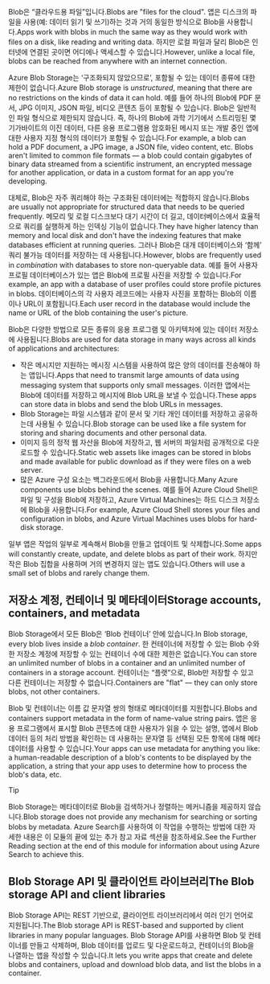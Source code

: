 <span data-ttu-id="ab449-101">Blob은 “클라우드용 파일”입니다.</span><span class="sxs-lookup"><span data-stu-id="ab449-101">Blobs are "files for the cloud".</span></span> <span data-ttu-id="ab449-102">앱은 디스크의 파일을 사용(예: 데이터 읽기 및 쓰기)하는 것과 거의 동일한 방식으로 Blob을 사용합니다.</span><span class="sxs-lookup"><span data-stu-id="ab449-102">Apps work with blobs in much the same way as they would work with files on a disk, like reading and writing data.</span></span> <span data-ttu-id="ab449-103">하지만 로컬 파일과 달리 Blob은 인터넷에 연결된 곳이면 어디에나 액세스할 수 있습니다.</span><span class="sxs-lookup"><span data-stu-id="ab449-103">However, unlike a local file, blobs can be reached from anywhere with an internet connection.</span></span>

<span data-ttu-id="ab449-104">Azure Blob Storage는 ‘구조화되지 않았으므로’, 포함될 수 있는 데이터 종류에 대한 제한이 없습니다.</span><span class="sxs-lookup"><span data-stu-id="ab449-104">Azure Blob storage is *unstructured*, meaning that there are no restrictions on the kinds of data it can hold.</span></span> <span data-ttu-id="ab449-105">예를 들어 하나의 Blob에 PDF 문서, JPG 이미지, JSON 파일, 비디오 콘텐츠 등이 포함될 수 있습니다. Blob은 일반적인 파일 형식으로 제한되지 않습니다. 즉, 하나의 Blob에 과학 기기에서 스트리밍된 몇 기가바이트의 이진 데이터, 다른 응용 프로그램용 암호화된 메시지 또는 개발 중인 앱에 대한 사용자 지정 형식의 데이터가 포함될 수 있습니다.</span><span class="sxs-lookup"><span data-stu-id="ab449-105">For example, a blob can hold a PDF document, a JPG image, a JSON file, video content, etc. Blobs aren't limited to common file formats &mdash; a blob could contain gigabytes of binary data streamed from a scientific instrument, an encrypted message for another application, or data in a custom format for an app you're developing.</span></span>

<span data-ttu-id="ab449-106">대체로, Blob은 자주 쿼리해야 하는 구조화된 데이터에는 적합하지 않습니다.</span><span class="sxs-lookup"><span data-stu-id="ab449-106">Blobs are usually not appropriate for structured data that needs to be queried frequently.</span></span> <span data-ttu-id="ab449-107">메모리 및 로컬 디스크보다 대기 시간이 더 길고, 데이터베이스에서 효율적으로 쿼리를 실행하게 하는 인덱싱 기능이 없습니다.</span><span class="sxs-lookup"><span data-stu-id="ab449-107">They have higher latency than memory and local disk and don't have the indexing features that make databases efficient at running queries.</span></span> <span data-ttu-id="ab449-108">그러나 Blob은 대개 데이터베이스와 ‘함께’ 쿼리 불가능 데이터를 저장하는 데 사용됩니다.</span><span class="sxs-lookup"><span data-stu-id="ab449-108">However, blobs are frequently used in *combination* with databases to store non-queryable data.</span></span> <span data-ttu-id="ab449-109">예를 들어 사용자 프로필 데이터베이스가 있는 앱은 Blob에 프로필 사진을 저장할 수 있습니다.</span><span class="sxs-lookup"><span data-stu-id="ab449-109">For example, an app with a database of user profiles could store profile pictures in blobs.</span></span> <span data-ttu-id="ab449-110">데이터베이스의 각 사용자 레코드에는 사용자 사진을 포함하는 Blob의 이름이나 URL이 포함됩니다.</span><span class="sxs-lookup"><span data-stu-id="ab449-110">Each user record in the database would include the name or URL of the blob containing the user's picture.</span></span>

<span data-ttu-id="ab449-111">Blob은 다양한 방법으로 모든 종류의 응용 프로그램 및 아키텍처에 있는 데이터 저장소에 사용됩니다.</span><span class="sxs-lookup"><span data-stu-id="ab449-111">Blobs are used for data storage in many ways across all kinds of applications and architectures:</span></span>

- <span data-ttu-id="ab449-112">작은 메시지만 지원하는 메시징 시스템을 사용하여 많은 양의 데이터를 전송해야 하는 앱입니다.</span><span class="sxs-lookup"><span data-stu-id="ab449-112">Apps that need to transmit large amounts of data using messaging system that supports only small messages.</span></span> <span data-ttu-id="ab449-113">이러한 앱에서는 Blob에 데이터를 저장하고 메시지에 Blob URL을 보낼 수 있습니다.</span><span class="sxs-lookup"><span data-stu-id="ab449-113">These apps can store data in blobs and send the blob URLs in messages.</span></span>
- <span data-ttu-id="ab449-114">Blob Storage는 파일 시스템과 같이 문서 및 기타 개인 데이터를 저장하고 공유하는데 사용될 수 있습니다.</span><span class="sxs-lookup"><span data-stu-id="ab449-114">Blob storage can be used like a file system for storing and sharing documents and other personal data.</span></span>
- <span data-ttu-id="ab449-115">이미지 등의 정적 웹 자산을 Blob에 저장하고, 웹 서버의 파일처럼 공개적으로 다운로드할 수 있습니다.</span><span class="sxs-lookup"><span data-stu-id="ab449-115">Static web assets like images can be stored in blobs and made available for public download as if they were files on a web server.</span></span>
- <span data-ttu-id="ab449-116">많은 Azure 구성 요소는 백그라운드에서 Blob을 사용합니다.</span><span class="sxs-lookup"><span data-stu-id="ab449-116">Many Azure components use blobs behind the scenes.</span></span> <span data-ttu-id="ab449-117">예를 들어 Azure Cloud Shell은 파일 및 구성을 Blob에 저장하고, Azure Virtual Machines는 하드 디스크 저장소에 Blob을 사용합니다.</span><span class="sxs-lookup"><span data-stu-id="ab449-117">For example, Azure Cloud Shell stores your files and configuration in blobs, and Azure Virtual Machines uses blobs for hard-disk storage.</span></span>

<span data-ttu-id="ab449-118">일부 앱은 작업의 일부로 계속해서 Blob을 만들고 업데이트 및 삭제합니다.</span><span class="sxs-lookup"><span data-stu-id="ab449-118">Some apps will constantly create, update, and delete blobs as part of their work.</span></span> <span data-ttu-id="ab449-119">하지만 작은 Blob 집합을 사용하며 거의 변경하지 않는 앱도 있습니다.</span><span class="sxs-lookup"><span data-stu-id="ab449-119">Others will use a small set of blobs and rarely change them.</span></span>

## <a name="storage-accounts-containers-and-metadata"></a><span data-ttu-id="ab449-120">저장소 계정, 컨테이너 및 메타데이터</span><span class="sxs-lookup"><span data-stu-id="ab449-120">Storage accounts, containers, and metadata</span></span>

<span data-ttu-id="ab449-121">Blob Storage에서 모든 Blob은 ‘Blob 컨테이너’ 안에 있습니다.</span><span class="sxs-lookup"><span data-stu-id="ab449-121">In Blob storage, every blob lives inside a *blob container*.</span></span> <span data-ttu-id="ab449-122">한 컨테이너에 저장할 수 있는 Blob 수와 한 저장소 계정에 저장할 수 있는 컨테이너 수에 대한 제한은 없습니다.</span><span class="sxs-lookup"><span data-stu-id="ab449-122">You can store an unlimited number of blobs in a container and an unlimited number of containers in a storage account.</span></span> <span data-ttu-id="ab449-123">컨테이너는 “플랫”으로, Blob만 저장할 수 있고 다른 컨테이너는 저장할 수 없습니다.</span><span class="sxs-lookup"><span data-stu-id="ab449-123">Containers are "flat" &mdash; they can only store blobs, not other containers.</span></span>

<span data-ttu-id="ab449-124">Blob 및 컨테이너는 이름 값 문자열 쌍의 형태로 메타데이터를 지원합니다.</span><span class="sxs-lookup"><span data-stu-id="ab449-124">Blobs and containers support metadata in the form of name-value string pairs.</span></span> <span data-ttu-id="ab449-125">앱은 응용 프로그램에서 표시할 Blob 콘텐츠에 대한 사용자가 읽을 수 있는 설명, 앱에서 Blob 데이터 등의 처리 방법을 확인하는 데 사용하는 문자열 등 선택된 모든 항목에 대해 메타데이터를 사용할 수 있습니다.</span><span class="sxs-lookup"><span data-stu-id="ab449-125">Your apps can use metadata for anything you like: a human-readable description of a blob's contents to be displayed by the application, a string that your app uses to determine how to process the blob's data, etc.</span></span>

> [!TIP]
> <span data-ttu-id="ab449-126">Blob Storage는 메타데이터로 Blob을 검색하거나 정렬하는 메커니즘을 제공하지 않습니다.</span><span class="sxs-lookup"><span data-stu-id="ab449-126">Blob storage does not provide any mechanism for searching or sorting blobs by metadata.</span></span> <span data-ttu-id="ab449-127">Azure Search를 사용하여 이 작업을 수행하는 방법에 대한 자세한 내용은 이 모듈의 끝에 있는 추가 참고 자료 섹션을 참조하세요.</span><span class="sxs-lookup"><span data-stu-id="ab449-127">See the Further Reading section at the end of this module for information about using Azure Search to achieve this.</span></span>

## <a name="the-blob-storage-api-and-client-libraries"></a><span data-ttu-id="ab449-128">Blob Storage API 및 클라이언트 라이브러리</span><span class="sxs-lookup"><span data-stu-id="ab449-128">The Blob storage API and client libraries</span></span>

<span data-ttu-id="ab449-129">Blob Storage API는 REST 기반으로, 클라이언트 라이브러리에서 여러 인기 언어로 지원됩니다.</span><span class="sxs-lookup"><span data-stu-id="ab449-129">The Blob storage API is REST-based and supported by client libraries in many popular languages.</span></span> <span data-ttu-id="ab449-130">Blob Storage API를 사용하면 Blob 및 컨테이너를 만들고 삭제하며, Blob 데이터를 업로드 및 다운로드하고, 컨테이너의 Blob을 나열하는 앱을 작성할 수 있습니다.</span><span class="sxs-lookup"><span data-stu-id="ab449-130">It lets you write apps that create and delete blobs and containers, upload and download blob data, and list the blobs in a container.</span></span>
